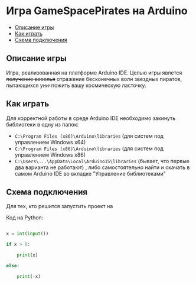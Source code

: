 # Игра GameSpacePirates на Arduino
* [Описание игры](#1)
* [Как играть](#2)
* [Схема подключения](#3)


## Описание игры <a name="1"></a> 
Игра, реализованная на платформе Arduino IDE. Целью игры явлется ~~получение веселья~~ отражение бесконечных волн звездных пиратов, пытающихся уничтожить вашу космическую ласточку.
## Как играть <a name="2"></a> 
Для корректной работы в среде Arduino IDE необходимо закинуть библиотеки в одну из папок:

* `C:\Program Files (x86)\Arduino\libraries` (для систем под управлением Windows x64)
* `C:\Program Files (x86)\Arduino\libraries` (для систем под управлением Windows x86)
* `C:\Users\...\AppData\Local\Arduino15\libraries` (бывает, что первые два варианта не работают)
, либо самостоятельно найти и скачать в самом Arduino IDE во вкладке "Управление библиотеками"
## Схема подключения <a name="3"></a> 
Для тех, кто решится запустить проект на 

Код на Python:

```python

x = int(input())

if x > 0:

    print(x)

else:

    print(-x)
